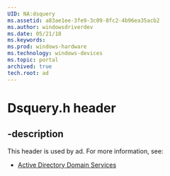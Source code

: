 ```yaml
---
UID: NA:dsquery
ms.assetid: a83ae1ee-3fe9-3c09-8fc2-4b96ea35acb2
ms.author: windowsdriverdev
ms.date: 05/21/18
ms.keywords: 
ms.prod: windows-hardware
ms.technology: windows-devices
ms.topic: portal
archived: true
tech.root: ad
---
```


# Dsquery.h header


## -description


This header is used by ad. For more information, see:

- [Active Directory Domain Services](../_ad/index.md)